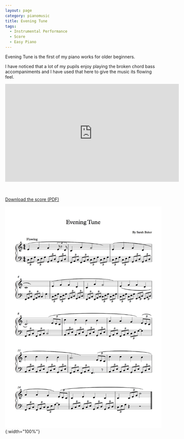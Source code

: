 ```yaml
---
layout: page
category: pianomusic
title: Evening Tune
tags:
  - Instrumental Performance
  - Score
  - Easy Piano
---
```


Evening Tune is the first of my piano works for older beginners. 

I have noticed that a lot of my pupils enjoy playing the broken chord bass accompaniments and I have used that here to give the music its flowing feel.

<iframe width="560" height="315" src="https://www.youtube.com/embed/CXP5ltG2OJ4" frameborder="0" allowfullscreen></iframe>

&nbsp;

[Download the score (PDF)](/public/files/evening-tune.pdf)

![Evening Tune score example](/public/images/scores/evening-tune.jpg){:width="100%"}